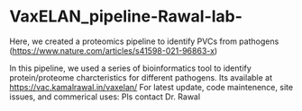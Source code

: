 # VaxELAN_pipeline-Rawal-lab-
Here, we created a proteomics pipeline to identify PVCs from pathogens (https://www.nature.com/articles/s41598-021-96863-x)

In this pipeline, we used a series of bioinformatics tool to identify protein/proteome charcteristics for different pathogens.
Its available at https://vac.kamalrawal.in/vaxelan/
For latest update, code maintenence, site issues, and commerical uses: Pls contact Dr. Rawal
